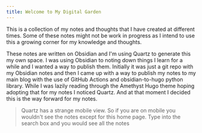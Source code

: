 ```yaml
---
title: Welcome to My Digital Garden
---
```


This is a collection of my notes and thoughts that I have created at different times. Some of these notes might not be work in progress as I intend to use this a growing corner for my knowledge and thoughts.  

These notes are written on Obsidian and I'm using Quartz to generate this my own space. I was using Obsidian to noting down things I learn for a while and I wanted a way to publish them. Initially it was just a git repo with my Obsidian notes and then I came up with a way to publish my notes to my main blog with the use of GitHub Actions and obsidian-to-hugo python library. While I was lazily reading through the Amethyst Hugo theme hoping adopting that for my notes I noticed Quartz. And at that moment I decided this is the way forward for my notes.

> Quartz has a strange mobile view. So if you are on mobile you wouldn't see the notes except for this home page. Type into the search box and you would see all the notes

